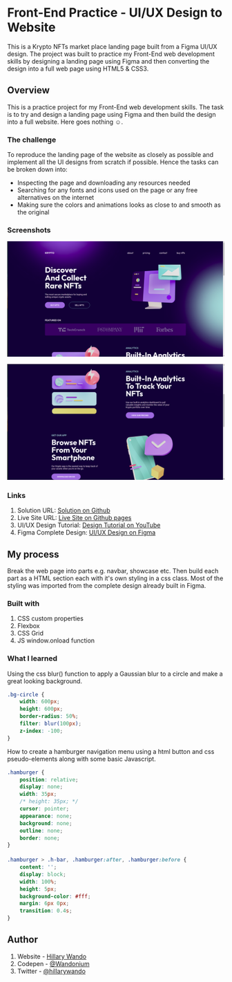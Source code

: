 # Front-End Practice - UI/UX Design to Website

This is a Krypto NFTs market place landing page built from a Figma UI/UX design. The project was built to practice my Front-End web development skills by designing a landing page using Figma and then converting the design into a full web page using HTML5 & CSS3. 


## Overview

This is a practice project for my Front-End web development skills. The task is to try and design a landing page using Figma and then build the design into a full website. Here goes nothing ☺.

### The challenge

To reproduce the landing page of the website as closely as possible and implement all the UI designs from scratch if possible. Hence the tasks can be broken down into:
- Inspecting the page and downloading any resources needed
- Searching for any fonts and icons used on the page or any free alternatives on the internet
- Making sure the colors and animations looks as close to and smooth as the original

### Screenshots

![](./screenshots/screenshot.png)


![](./screenshots/screenshot1.png)

### Links

1. Solution URL: [Solution on Github](https://github.com/Wandonium/krypto-nfts)
2. Live Site URL: [Live Site on Github pages](https://wandonium.github.io/krypto-nfts/)
3. UI/UX Design Tutorial: [Design Tutorial on YouTube](https://www.youtube.com/watch?v=HZuk6Wkx_Eg&list=PLpUfqJajYd0zmf2tleu3W48yVW1qj1FfW&index=3)
4. Figma Complete Design: [UI/UX Design on Figma](https://www.figma.com/file/2Mu3kLpLpmAWIE0MdbhTZ5/Flux---Figma-Build-Tutorial-Remix?node-id=0%3A1)

## My process

Break the web page into parts e.g. navbar, showcase etc. Then build each part as a HTML section each with it's own styling in a css class. Most of the styling was imported from the complete design already built in Figma.

### Built with

1. CSS custom properties
2. Flexbox
3. CSS Grid
4. JS window.onload function


### What I learned

Using the css blur() function to apply a Gaussian blur to a circle and make a great looking background.

```css
.bg-circle {
    width: 600px;
    height: 600px;
    border-radius: 50%;
    filter: blur(100px);
    z-index: -100;
}
```

How to create a hamburger navigation menu using a html button and css pseudo-elements along with some basic Javascript.

```css
.hamburger {
    position: relative;
    display: none;
    width: 35px;
    /* height: 35px; */
    cursor: pointer;
    appearance: none;
    background: none;
    outline: none;
    border: none;
}

.hamburger > .h-bar, .hamburger:after, .hamburger:before {
    content: '';
    display: block;
    width: 100%;
    height: 5px;
    background-color: #fff;
    margin: 6px 0px;
    transition: 0.4s;
}
```

## Author

1. Website - [Hillary Wando](http://hillarywando.com/)
2. Codepen - [@Wandonium](https://codepen.io/wandonium)
3. Twitter - [@hillarywando](https://www.twitter.com/hillarywando)
